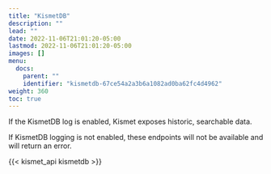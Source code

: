 ```yaml
---
title: "KismetDB"
description: ""
lead: ""
date: 2022-11-06T21:01:20-05:00
lastmod: 2022-11-06T21:01:20-05:00
images: []
menu:
  docs:
    parent: ""
    identifier: "kismetdb-67ce54a2a3b6a1082ad0ba62fc4d4962"
weight: 360
toc: true
---
```


If the KismetDB log is enabled, Kismet exposes historic, searchable data.

If KismetDB logging is not enabled, these endpoints will not be available and will return an error.

{{< kismet_api kismetdb >}}
